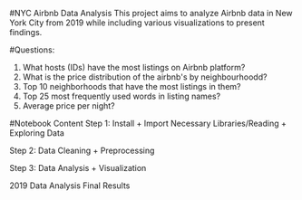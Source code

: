 #NYC Airbnb Data Analysis
This project aims to analyze Airbnb data in New York City from 2019 while including various visualizations to present findings.


#Questions:

  1. What hosts (IDs) have the most listings on Airbnb platform?
  2. What is the price distribution of the airbnb's by neighbourhoodd?
  3. Top 10 neighborhoods that have the most listings in them?
  4. Top 25 most frequently used words in listing names?
  5. Average price per night?


#Notebook Content
Step 1: Install + Import Necessary Libraries/Reading + Exploring Data

Step 2: Data Cleaning + Preprocessing

Step 3: Data Analysis + Visualization

2019 Data Analysis Final Results

